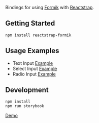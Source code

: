 
Bindings for using [Formik](https://github.com/jaredpalmer/formik) with [Reactstrap](https://reactstrap.github.io/).

## Getting Started

    npm install reactstrap-formik
    
## Usage Examples
  * Text Input [Example](https://codesandbox.io/s/xl6mx6w8z4)
  * Select Input [Example](https://codesandbox.io/s/6l3oo28kq3)
  * Radio Input [Example](https://codesandbox.io/s/0vm7yo754w)    

## Development

    npm install
    npm run storybook

[Demo](https://shoaibkhan94.github.io/reactstrap-formik)

